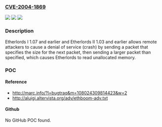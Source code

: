 ### [CVE-2004-1869](https://cve.mitre.org/cgi-bin/cvename.cgi?name=CVE-2004-1869)
![](https://img.shields.io/static/v1?label=Product&message=n%2Fa&color=blue)
![](https://img.shields.io/static/v1?label=Version&message=n%2Fa&color=blue)
![](https://img.shields.io/static/v1?label=Vulnerability&message=n%2Fa&color=brighgreen)

### Description

Etherlords I 1.07 and earlier and Etherlords II 1.03 and earlier allows remote attackers to cause a denial of service (crash) by sending a packet that specifies the size for the next packet, then sending a larger packet than specified, which causes Etherlords to read unallocated memory.

### POC

#### Reference
- http://marc.info/?l=bugtraq&m=108024309814423&w=2
- http://aluigi.altervista.org/adv/ethboom-adv.txt

#### Github
No GitHub POC found.


